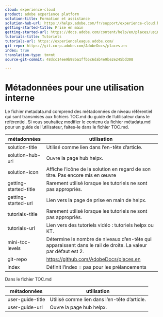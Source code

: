 ```yaml
---
cloud: experience-cloud
product: adobe experience platform
solution-title: Formation et assistance
solution-hub-url: https://helpx.adobe.com/fr/support/experience-cloud.html
getting-started-title: Prise en main
getting-started-url: https://docs.adobe.com/content/help/en/places/using/getting-started.html
tutorials-title: Tutoriels
tutorials-url: https://experienceleague.adobe.com/
git-repo: https://git.corp.adobe.com/AdobeDocs/places.en
index: true
translation-type: tm+mt
source-git-commit: 48dcc14ee9b98ba1ffb5c6dab4e9be2e245bd308

---
```



<!-- We need better links for Getting Started and Tutorials. We can do this after we hit stage -->

# Métadonnées pour une utilisation interne

Le fichier metadata.md comprend des métadonnées de niveau référentiel qui sont transmises aux fichiers TOC.md du guide de l’utilisateur dans le référentiel. Si vous souhaitez modifier le contenu du fichier métadata.md pour un guide de l’utilisateur, faites-le dans le fichier TOC.md.

| métadonnées | utilisation |
|--- |--- |
| solution-title | Utilisé comme lien dans l’en-tête d’article. |
| solution-hub-url | Ouvre la page hub helpx. |
| solution-icon | Affiche l’icône de la solution en regard de son titre. Pas encore mis en œuvre |
| getting-started-title | Rarement utilisé lorsque les tutoriels ne sont pas appropriés. |
| getting-started-url | Lien vers la page de prise en main de helpx. |
| tutorials-title | Rarement utilisé lorsque les tutoriels ne sont pas appropriés. |
| tutorials-url | Lien vers des tutoriels vidéo : tutoriels helpx ou KT. |
| mini-toc-levels | Détermine le nombre de niveaux d’en-tête qui apparaissent dans le rail de droite. La valeur par défaut est 2. |
| git-repo | https://github.com/AdobeDocs/places.en |
| index | Définit l’index = pas pour les prélancements |

Dans le fichier TOC.md

| métadonnées | utilisation |
|--- |--- |
| user-guide-title | Utilisé comme lien dans l’en-tête d’article. |
| user-guide-url | Ouvre la page hub helpx. |
